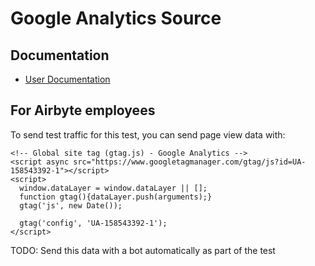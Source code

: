 # Google Analytics Source

## Documentation
* [User Documentation](https://docs.airbyte.io/integrations/sources/googleanalytics)

## For Airbyte employees
To send test traffic for this test, you can send page view data with:
```
<!-- Global site tag (gtag.js) - Google Analytics -->
<script async src="https://www.googletagmanager.com/gtag/js?id=UA-158543392-1"></script>
<script>
  window.dataLayer = window.dataLayer || [];
  function gtag(){dataLayer.push(arguments);}
  gtag('js', new Date());

  gtag('config', 'UA-158543392-1');
</script>
```

TODO: Send this data with a bot automatically as part of the test 

